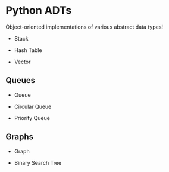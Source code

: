 # Python ADTs
Object-oriented implementations of various abstract data types!

- Stack

- Hash Table

- Vector

## Queues
- Queue
  
- Circular Queue
  
- Priority Queue
  
## Graphs
- Graph

- Binary Search Tree
